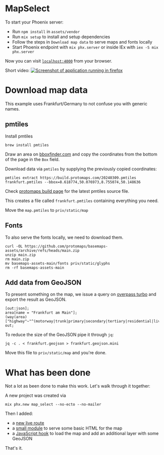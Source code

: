 # MapSelect

To start your Phoenix server:

  * Run `npm install` in `assets/vendor`
  * Run `mix setup` to install and setup dependencies
  * Follow the steps in `Download map data` to serve maps and fonts locally
  * Start Phoenix endpoint with `mix phx.server` or inside IEx with `iex -S mix phx.server`

Now you can visit [`localhost:4000`](http://localhost:4000) from your browser.

Short video: [![Screenshot of application running in firefox](https://img.youtube.com/vi/AnjkZntIxW0/0.jpg)](https://youtu.be/AnjkZntIxW0)

# Download map data

This example uses Frankfurt/Germany to not confuse you with generic names.

## pmtiles

Install pmtiles

```shell
brew install pmtiles
```

Draw an area on [bboxfinder.com](http://bboxfinder.com) and copy the
coordinates from the bottom of the page in the `Box` field.

Download data via `pmtiles` by supplying the previously copied coordinates:

```shell
pmtiles extract https://build.protomaps.com/20240309.pmtiles frankfurt.pmtiles --bbox=8.618774,50.076973,8.755074,50.148636

```

Check [protomaps build page](https://maps.protomaps.com/builds/) for the latest pmtiles source file.

This creates a file called `frankfurt.pmtiles` containing everything you need.

Move the `map.pmtiles` to `priv/static/map`

## Fonts

To also serve the fonts locally, we need to download them.

```shell
curl -OL https://github.com/protomaps/basemaps-assets/archive/refs/heads/main.zip
unzip main.zip
rm main.zip
mv basemaps-assets-main/fonts priv/static/glyphs
rm -rf basemaps-assets-main
```

## Add data from GeoJSON

To present something on the map, we issue a query on [overpass
turbo](https://overpass-turbo.eu/) and export the result as GeoJSON.

```
[out:json];
area[name = "Frankfurt am Main"];
(way(area)["highway"~"^(motorway|trunk|primary|secondary|tertiary|residential|living_street)$"];>;);
out;
```

To reduce the size of the GeoJSON pipe it through `jq`:

```shell
jq -c . < frankfurt.geojson > frankfurt.geojson.mini
```

Move this file to `priv/static/map` and you're done.

# What has been done

Not a lot as been done to make this work. Let's walk through it together:

A new project was created via

```
mix phx.new map_select --no-ecto --no-mailer
```

Then I added:

- a [new live route](https://github.com/maltekrupa/phoenix-protomaps-example/blob/main/lib/map_select_web/router.ex#L20)
- a [small module](https://github.com/maltekrupa/phoenix-protomaps-example/blob/main/lib/map_select_web/live/live_map.ex) to serve some basic HTML for the map
- a [JavaScript hook](https://github.com/maltekrupa/phoenix-protomaps-example/blob/main/assets/js/app.js#L25-L77) to load the map and add an additional layer with some GeoJSON

That's it.
